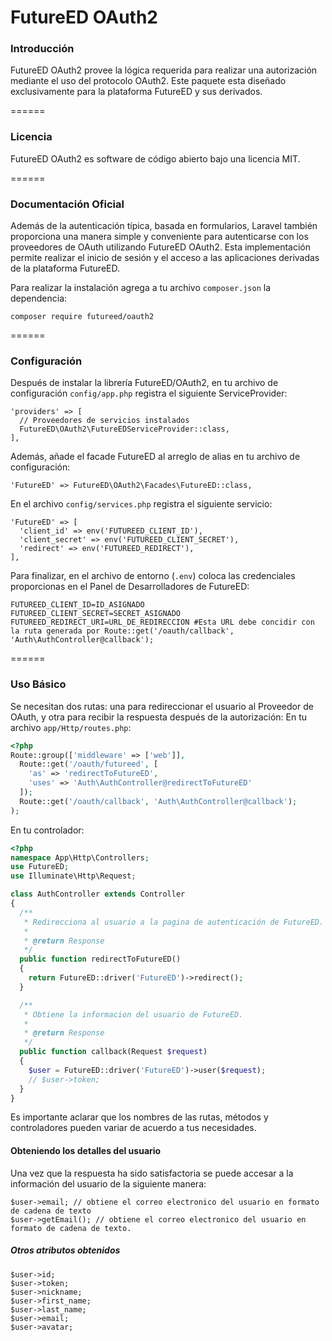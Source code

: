 # FutureED OAuth2

### Introducción
FutureED OAuth2 provee la lógica requerida para realizar una autorización mediante el uso del protocolo OAuth2. Este paquete esta diseñado exclusivamente para la plataforma FutureED y sus derivados.

======
### Licencia
FutureED OAuth2 es software de código abierto bajo una licencia MIT.

======
### Documentación Oficial
Además de la autenticación típica, basada en formularios, Laravel también proporciona una manera simple y conveniente para autenticarse con los proveedores de OAuth utilizando FutureED OAuth2.
Esta implementación permite realizar el inicio de sesión y el acceso a las aplicaciones derivadas de la plataforma FutureED.

Para realizar la instalación agrega a tu archivo `composer.json` la dependencia:

`composer require futureed/oauth2`

======
### Configuración
Después de instalar la librería FutureED/OAuth2, en tu archivo de configuración `config/app.php` registra el siguiente ServiceProvider:

```
'providers' => [
  // Proveedores de servicios instalados
  FutureED\OAuth2\FutureEDServiceProvider::class,
],
```

Además, añade el facade FutureED al arreglo de alias en tu archivo de configuración:

`'FutureED' => FutureED\OAuth2\Facades\FutureED::class,`

En el archivo ```config/services.php``` registra el siguiente servicio:

```
'FutureED' => [
  'client_id' => env('FUTUREED_CLIENT_ID'),
  'client_secret' => env('FUTUREED_CLIENT_SECRET'),
  'redirect' => env('FUTUREED_REDIRECT'),
],
```

Para finalizar, en el archivo de entorno (```.env```) coloca las credenciales proporcionas en el Panel de Desarrolladores de FutureED:

```
FUTUREED_CLIENT_ID=ID_ASIGNADO
FUTUREED_CLIENT_SECRET=SECRET_ASIGNADO
FUTUREED_REDIRECT_URI=URL_DE_REDIRECCION #Esta URL debe concidir con la ruta generada por Route::get('/oauth/callback', 'Auth\AuthController@callback');
```

======
### Uso Básico
Se necesitan dos rutas: una para redireccionar el usuario al Proveedor de OAuth, y otra para recibir la respuesta después de la autorización:
En tu archivo `app/Http/routes.php`:
```php
<?php
Route::group(['middleware' => ['web']],
  Route::get('/oauth/futureed', [
    'as' => 'redirectToFutureED',
    'uses' => 'Auth\AuthController@redirectToFutureED'
  ]);
  Route::get('/oauth/callback', 'Auth\AuthController@callback');
);
```

En tu controlador:

```php
<?php
namespace App\Http\Controllers;
use FutureED;
use Illuminate\Http\Request;

class AuthController extends Controller
{
  /**
   * Redirecciona al usuario a la pagina de autenticación de FutureED.
   *
   * @return Response
   */
  public function redirectToFutureED()
  {
    return FutureED::driver('FutureED')->redirect();
  }

  /**
   * Obtiene la informacion del usuario de FutureED.
   *
   * @return Response
   */
  public function callback(Request $request)
  {
    $user = FutureED::driver('FutureED')->user($request);
    // $user->token;
  }
}
```

Es importante aclarar que los nombres de las rutas, métodos y controladores pueden variar de acuerdo a tus necesidades.

#### Obteniendo los detalles del usuario
Una vez que la respuesta ha sido satisfactoria se puede accesar a la información del usuario de la siguiente manera:
```
$user->email; // obtiene el correo electronico del usuario en formato de cadena de texto
$user->getEmail(); // obtiene el correo electronico del usuario en formato de cadena de texto.
```

##### Otros atributos obtenidos
```
$user->id;
$user->token;
$user->nickname;
$user->first_name;
$user->last_name;
$user->email;
$user->avatar;
```

